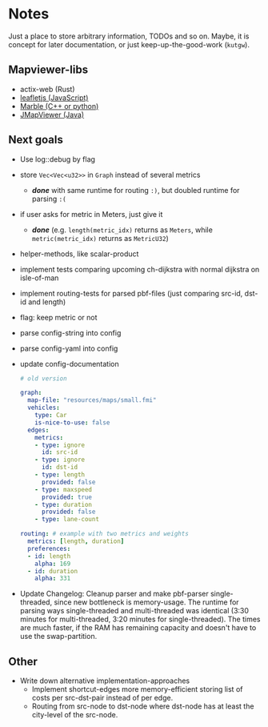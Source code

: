 # Notes

Just a place to store arbitrary information, TODOs and so on.
Maybe, it is concept for later documentation, or just keep-up-the-good-work (`kutgw`).


## Mapviewer-libs

- actix-web (Rust)
- [leafletjs (JavaScript)][leafletjs]
- [Marble (C++ or python)][kde/marble]
- [JMapViewer (Java)][osm/wiki/jmapviewer]


## Next goals

- Use log::debug by flag
- store `Vec<Vec<u32>>` in `Graph` instead of several metrics
  - __*done*__ with same runtime for routing `:)`, but doubled runtime for parsing `:(`
- if user asks for metric in Meters, just give it
  - __*done*__ (e.g. `length(metric_idx)` returns as `Meters`, while `metric(metric_idx)` returns as `MetricU32`)
- helper-methods, like scalar-product
- implement tests comparing upcoming ch-dijkstra with normal dijkstra on isle-of-man
- implement routing-tests for parsed pbf-files (just comparing src-id, dst-id and length)
- flag: keep metric or not
- parse config-string into config
- parse config-yaml into config
- update config-documentation

  ```yaml
  # old version

  graph:
    map-file: "resources/maps/small.fmi"
    vehicles:
      type: Car
      is-nice-to-use: false
    edges:
      metrics:
      - type: ignore
        id: src-id
      - type: ignore
        id: dst-id
      - type: length
        provided: false
      - type: maxspeed
        provided: true
      - type: duration
        provided: false
      - type: lane-count

  routing: # example with two metrics and weights
    metrics: [length, duration]
    preferences:
    - id: length
      alpha: 169
    - id: duration
      alpha: 331
  ```

- Update Changelog: Cleanup parser and make pbf-parser single-threaded, since new bottleneck is memory-usage.
  The runtime for parsing ways single-threaded and multi-threaded was
  identical (3:30 minutes for multi-threaded, 3:20 minutes for
  single-threaded).
  The times are much faster, if the RAM has remaining capacity and doesn't have to use the swap-partition.


## Other

- Write down alternative implementation-approaches
  - Implement shortcut-edges more memory-efficient storing list of costs per src-dst-pair instead of per edge.
  - Routing from src-node to dst-node where dst-node has at least the city-level of the src-node.


[kde/marble]: http://api.kde.org/4.x-api/kdeedu-apidocs/marble/html/namespaceMarble.html
[leafletjs]: https://leafletjs.com/
[osm/wiki/jmapviewer]: https://wiki.openstreetmap.org/wiki/JMapViewer
